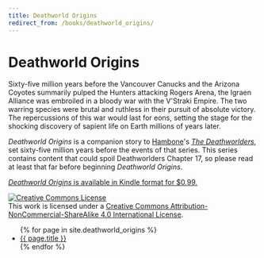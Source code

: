 ```yaml
---
title: Deathworld Origins
redirect_from: /books/deathworld_origins/
---
```


# Deathworld Origins

Sixty-five million years before the Vancouver Canucks and the Arizona Coyotes summarily pulped the Hunters attacking Rogers Arena, the Igraen Alliance was embroiled in a bloody war with the V'Straki Empire. The two warring species were brutal and ruthless in their pursuit of absolute victory. The repercussions of this war would last for eons, setting the stage for the shocking discovery of sapient life on Earth millions of years later.

*Deathworld Origins* is a companion story to [Hambone](http://reddit.com/u/hambone1330)'s [*The Deathworlders*](http://deathworlders.com/books/deathworlders), set sixty-five million years before the events of that series. This series contains content that could spoil Deathworlders Chapter 17, so please read at least that far before beginning *Deathworld Origins*.

[*Deathworld Origins* is available in Kindle format for $0.99.](https://www.amazon.com/Deathworld-Origins-u-captainmeta4-ebook/dp/B07D6RDDP9/ref=sr_1_1?ie=UTF8&qid=1531525874&sr=8-1&keywords=deathworld+origins)

<a rel="license" href="http://creativecommons.org/licenses/by-nc-sa/4.0/"><img alt="Creative Commons License" style="border-width:0" src="https://i.creativecommons.org/l/by-nc-sa/4.0/88x31.png" /></a><br />This work is licensed under a <a rel="license" href="http://creativecommons.org/licenses/by-nc-sa/4.0/">Creative Commons Attribution-NonCommercial-ShareAlike 4.0 International License</a>.

<ul>
{% for page in site.deathworld_origins %}
    <li><a href="{{ page.url }}">{{ page.title }}</a></li>
{% endfor %}
</ul>
